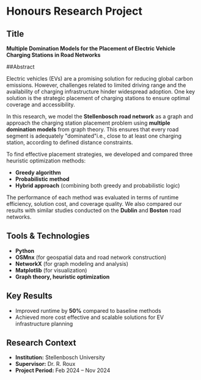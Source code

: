# Honours Research Project

## Title  
**Multiple Domination Models for the Placement of Electric Vehicle Charging Stations in Road Networks**

##Abstract  

Electric vehicles (EVs) are a promising solution for reducing global carbon emissions. However, challenges related to limited driving range and the availability of charging infrastructure hinder widespread adoption. One key solution is the strategic placement of charging stations to ensure optimal coverage and accessibility.

In this research, we model the **Stellenbosch road network** as a graph and approach the charging station placement problem using **multiple domination models** from graph theory. This ensures that every road segment is adequately "dominated"i.e., close to at least one charging station, according to defined distance constraints.

To find effective placement strategies, we developed and compared three heuristic optimization methods:
- **Greedy algorithm**
- **Probabilistic method**
- **Hybrid approach** (combining both greedy and probabilistic logic)

The performance of each method was evaluated in terms of runtime efficiency, solution cost, and coverage quality. We also compared our results with similar studies conducted on the **Dublin** and **Boston** road networks.

## Tools & Technologies  
- **Python**  
- **OSMnx** (for geospatial data and road network construction)  
- **NetworkX** (for graph modeling and analysis)  
- **Matplotlib** (for visualization)  
- **Graph theory, heuristic optimization**

## Key Results  
- Improved runtime by **50%** compared to baseline methods  
- Achieved more cost effective and scalable solutions for EV infrastructure planning  

## Research Context  
- **Institution:** Stellenbosch University  
- **Supervisor:** Dr. R. Roux  
- **Project Period:** Feb 2024 – Nov 2024

